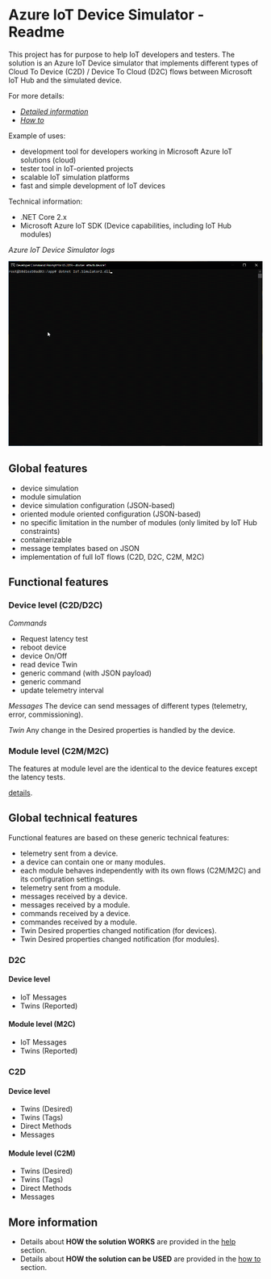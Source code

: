 # Azure IoT Device Simulator - Readme

This project has for purpose to help IoT developers and testers. The solution is an Azure IoT Device simulator that implements different types of Cloud To Device (C2D) / Device To Cloud (D2C) flows between Microsoft IoT Hub and the simulated device.

For more details:
 - [*Detailed information*](sources/IoT.Simulator2/IoT.Simulator2/docs/Help.md)
 - [*How to*](sources/IoT.Simulator2/IoT.Simulator2/docs/HowTo.md)

Example of uses:
 - development tool for developers working in Microsoft Azure IoT solutions (cloud)
 - tester tool in IoT-oriented projects
 - scalable IoT simulation platforms
 - fast and simple development of IoT devices

Technical information:
 - .NET Core 2.x
 - Microsoft Azure IoT SDK (Device capabilities, including IoT Hub modules)

*Azure IoT Device Simulator logs*

![Azure IoT Device Simulator Logs](sources/IoT.Simulator2/IoT.Simulator2/docs/images/AzureIoTDeviceSimulatorLos.gif)

## Global features
 - device simulation
 - module simulation
 - device simulation configuration (JSON-based)
 - oriented module oriented configuration (JSON-based)
 - no specific limitation in the number of modules (only limited by IoT Hub constraints)
 - containerizable
 - message templates based on JSON
 - implementation of full IoT flows (C2D, D2C, C2M, M2C)

## Functional features

### Device level (C2D/D2C)

*Commands*
 - Request latency test
 - reboot device
 - device On/Off
 - read device Twin
 - generic command (with JSON payload)
 - generic command
 - update telemetry interval
 
 *Messages*
 The device can send messages of different types (telemetry, error, commissioning).
 
 *Twin*
 Any change in the Desired properties is handled by the device.


### Module level (C2M/M2C)
The features at module level are the identical to the device features except the latency tests.

[details](sources/IoT.Simulator2/IoT.Simulator2/docs/Help.md).

  
## Global technical features

Functional features are based on these generic technical features:
 - telemetry sent from a device.
 - a device can contain one or many modules.
 - each module behaves independently with its own flows (C2M/M2C) and its configuration settings.
 - telemetry sent from a module.
 - messages received by a device.
 - messages received by a module.
 - commands received by a device.
 - commandes received by a module.
 - Twin Desired properties changed notification (for devices).
 - Twin Desired properties changed notification (for modules).

### D2C
#### Device level
 - IoT Messages
 - Twins (Reported)

#### Module level (M2C)
 - IoT Messages
 - Twins (Reported)

### C2D
#### Device level
 - Twins (Desired)
 - Twins (Tags)
 - Direct Methods
 - Messages

#### Module level (C2M)
 - Twins (Desired)
 - Twins (Tags)
 - Direct Methods
 - Messages

## More information

- Details about **HOW the solution WORKS** are provided in the [help](sources/IoT.Simulator2/IoT.Simulator2/docs/Help.md) section.
- Details about **HOW the solution can be USED** are provided in the [how to](sources/IoT.Simulator2/IoT.Simulator2/docs/HowTo.md) section.
